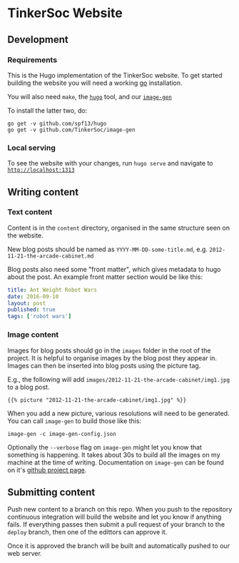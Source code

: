 # TinkerSoc Website

## Development

### Requirements
This is the Hugo implementation of the TinkerSoc website. To get started
building the website you will need a working [go](https://golang.org/)
installation.

You will also need `make`, the [`hugo`](https://github.com/spf13/hugo) tool, and
our [`image-gen`](https://github.com/TinkerSoc/image-gen)

To install the latter two, do:

```
go get -v github.com/spf13/hugo
go get -v github.com/TinkerSoc/image-gen
```

### Local serving

To see the website with your changes, run `hugo serve` and navigate to
[`http://localhost:1313`](http://localhost:1313)


## Writing content

### Text content
Content is in the `content` directory, organised in the same structure seen on
the website.

New blog posts should be named as `YYYY-MM-DD-some-title.md`, e.g.
`2012-11-21-the-arcade-cabinet.md`

Blog posts also need some "front matter", which gives metadata to hugo about the
post. An example front matter section would be like this:

```yaml
title: Ant Weight Robot Wars
date: 2016-09-10
layout: post
published: true
tags: ['robot wars']
```

### Image content

Images for blog posts should go in the `images` folder in the root of the
project. It is helpful to organise images by the blog post they appear in.
Images can then be inserted into blog posts using the picture tag.

E.g., the following will add `images/2012-11-21-the-arcade-cabinet/img1.jpg` to
a blog post.

```hugo
{{% picture "2012-11-21-the-arcade-cabinet/img1.jpg" %}}
```

When you add a new picture, various resolutions will need to be generated. You
can call `image-gen` to build those like this:

```
image-gen -c image-gen-config.json
```

Optionally the `--verbose` flag on `image-gen` might let you know that something
is happening. It takes about 30s to build all the images on my machine at the
time of writing. Documentation on `image-gen` can be found on it's [github
project page](https://github.com/TinkerSoc/image-gen).


## Submitting content

Push new content to a branch on this repo. When you push to the repository
continuous integration will build the website and let you know if anything
fails. If everything passes then submit a pull request of your branch to the
`deploy` branch, then one of the edittors can approve it.

Once it is approved the branch will be built and automatically pushed to our web
server.
